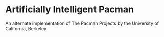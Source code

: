 # Artificially Intelligent Pacman

An alternate implementation of The Pacman Projects by the University of California, Berkeley

